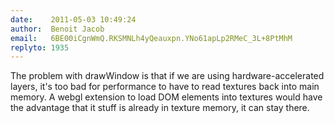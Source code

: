 ```yaml
---
date:    2011-05-03 10:49:24
author:  Benoit Jacob
email:   6BE00iCgnWmQ.RKSMNLh4yQeauxpn.YNo61apLp2RMeC_3L+8PtMhM
replyto: 1935
---
```


The problem with drawWindow is that if we are using
hardware-accelerated layers, it's too bad for performance to have to
read textures back into main memory. A webgl extension to load DOM
elements into textures would have the advantage that it stuff is
already in texture memory, it can stay there.
